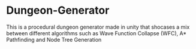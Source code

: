 # Dungeon-Generator
 This is a procedural dungeon generator made in unity that shocases a mix between different algorithms such as Wave Function Collapse (WFC), A* Pathfinding and Node Tree Generation
